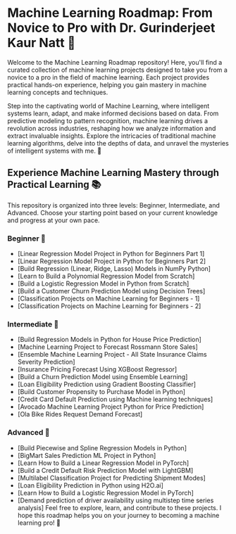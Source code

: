 # Machine Learning Roadmap: From Novice to Pro with Dr. Gurinderjeet Kaur Natt 🚀

Welcome to the Machine Learning Roadmap repository! Here, you'll find a curated collection of machine learning projects designed to take you from a novice to a pro in the field of machine learning. Each project provides practical hands-on experience, helping you gain mastery in machine learning concepts and techniques.

Step into the captivating world of Machine Learning, where intelligent systems learn, adapt, and make informed decisions based on data. From predictive modeling to pattern recognition, machine learning drives a revolution across industries, reshaping how we analyze information and extract invaluable insights. Explore the intricacies of traditional machine learning algorithms, delve into the depths of data, and unravel the mysteries of intelligent systems with me. 🤖

## Experience Machine Learning Mastery through Practical Learning 📚

This repository is organized into three levels: Beginner, Intermediate, and Advanced. Choose your starting point based on your current knowledge and progress at your own pace.

### Beginner 🌱

- [Linear Regression Model Project in Python for Beginners Part 1]
- [Linear Regression Model Project in Python for Beginners Part 2]
- [Build Regression (Linear, Ridge, Lasso) Models in NumPy Python]
- [Learn to Build a Polynomial Regression Model from Scratch]
- [Build a Logistic Regression Model in Python from Scratch]
- [Build a Customer Churn Prediction Model using Decision Trees]
- [Classification Projects on Machine Learning for Beginners - 1]
- [Classification Projects on Machine Learning for Beginners - 2]

### Intermediate 🚧

- [Build Regression Models in Python for House Price Prediction]
- [Machine Learning Project to Forecast Rossmann Store Sales]
- [Ensemble Machine Learning Project - All State Insurance Claims Severity Prediction]
- [Insurance Pricing Forecast Using XGBoost Regressor]
- [Build a Churn Prediction Model using Ensemble Learning]
- [Loan Eligibility Prediction using Gradient Boosting Classifier]
- [Build Customer Propensity to Purchase Model in Python]
- [Credit Card Default Prediction using Machine learning techniques]
- [Avocado Machine Learning Project Python for Price Prediction]
- [Ola Bike Rides Request Demand Forecast]

### Advanced 🚀

- [Build Piecewise and Spline Regression Models in Python]
- [BigMart Sales Prediction ML Project in Python]
- [Learn How to Build a Linear Regression Model in PyTorch]
- [Build a Credit Default Risk Prediction Model with LightGBM]
- [Multilabel Classification Project for Predicting Shipment Modes]
- [Loan Eligibility Prediction in Python using H2O.ai]
- [Learn How to Build a Logistic Regression Model in PyTorch]
- [Demand prediction of driver availability using multistep time series analysis]
Feel free to explore, learn, and contribute to these projects. I hope this roadmap helps you on your journey to becoming a machine learning pro! 🌟
